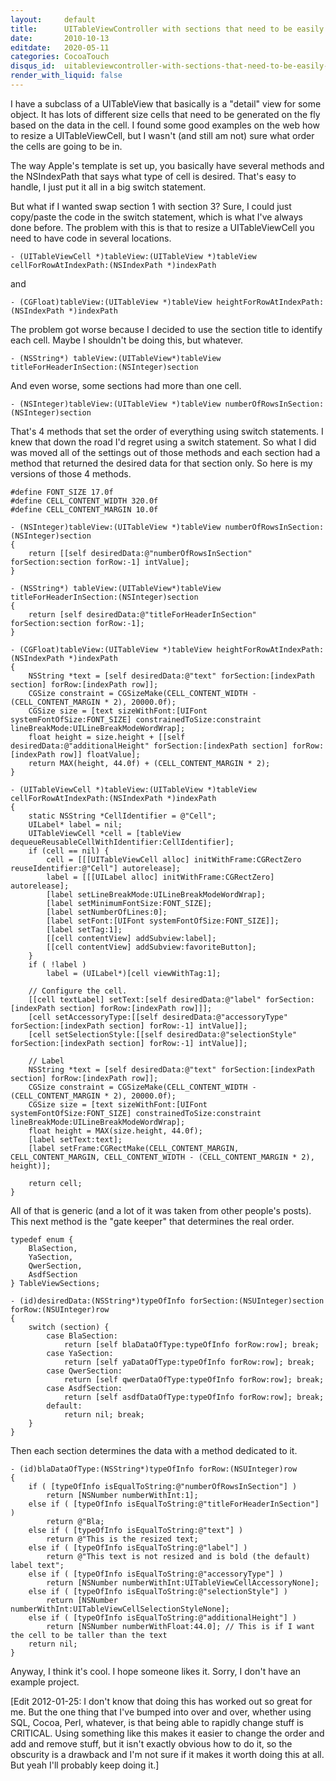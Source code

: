 ```yaml
---
layout:     default
title:      UITableViewController with sections that need to be easily moved (design stage)
date:       2010-10-13
editdate:   2020-05-11
categories: CocoaTouch
disqus_id:  uitableviewcontroller-with-sections-that-need-to-be-easily-moved-design-stage.html
render_with_liquid: false
---
```


I have a subclass of a UITableView that basically is a "detail" view for some object. It has lots of different size cells that need to be generated on the fly based on the data in the cell. I found some good examples on the web how to resize a UITableViewCell, but I wasn't (and still am not) sure what order the cells are going to be in.

The way Apple's template is set up, you basically have several methods and the NSIndexPath that says what type of cell is desired. That's easy to handle, I just put it all in a big switch statement.

But what if I wanted swap section 1 with section 3? Sure, I could just copy/paste the code in the switch statement, which is what I've always done before. The problem with this is that to resize a UITableViewCell you need to have code in several locations.

    - (UITableViewCell *)tableView:(UITableView *)tableView cellForRowAtIndexPath:(NSIndexPath *)indexPath

and

    - (CGFloat)tableView:(UITableView *)tableView heightForRowAtIndexPath:(NSIndexPath *)indexPath

The problem got worse because I decided to use the section title to identify each cell. Maybe I shouldn't be doing this, but whatever.

    - (NSString*) tableView:(UITableView*)tableView titleForHeaderInSection:(NSInteger)section

And even worse, some sections had more than one cell.

    - (NSInteger)tableView:(UITableView *)tableView numberOfRowsInSection:(NSInteger)section

That's 4 methods that set the order of everything using switch statements. I knew that down the road I'd regret using a switch statement. So what I did was moved all of the settings out of those methods and each section had a method that returned the desired data for that section only. So here is my versions of those 4 methods.

    #define FONT_SIZE 17.0f
    #define CELL_CONTENT_WIDTH 320.0f
    #define CELL_CONTENT_MARGIN 10.0f

    - (NSInteger)tableView:(UITableView *)tableView numberOfRowsInSection:(NSInteger)section
    {
        return [[self desiredData:@"numberOfRowsInSection" forSection:section forRow:-1] intValue];
    }

    - (NSString*) tableView:(UITableView*)tableView titleForHeaderInSection:(NSInteger)section
    {
        return [self desiredData:@"titleForHeaderInSection" forSection:section forRow:-1];
    }

    - (CGFloat)tableView:(UITableView *)tableView heightForRowAtIndexPath:(NSIndexPath *)indexPath
    {
        NSString *text = [self desiredData:@"text" forSection:[indexPath section] forRow:[indexPath row]];
        CGSize constraint = CGSizeMake(CELL_CONTENT_WIDTH - (CELL_CONTENT_MARGIN * 2), 20000.0f);
        CGSize size = [text sizeWithFont:[UIFont systemFontOfSize:FONT_SIZE] constrainedToSize:constraint lineBreakMode:UILineBreakModeWordWrap];
        float height = size.height + [[self desiredData:@"additionalHeight" forSection:[indexPath section] forRow:[indexPath row]] floatValue];
        return MAX(height, 44.0f) + (CELL_CONTENT_MARGIN * 2);
    }

    - (UITableViewCell *)tableView:(UITableView *)tableView cellForRowAtIndexPath:(NSIndexPath *)indexPath
    {
        static NSString *CellIdentifier = @"Cell";
        UILabel* label = nil;
        UITableViewCell *cell = [tableView dequeueReusableCellWithIdentifier:CellIdentifier];
        if (cell == nil) {
            cell = [[[UITableViewCell alloc] initWithFrame:CGRectZero reuseIdentifier:@"Cell"] autorelease];
            label = [[[UILabel alloc] initWithFrame:CGRectZero] autorelease];
            [label setLineBreakMode:UILineBreakModeWordWrap];
            [label setMinimumFontSize:FONT_SIZE];
            [label setNumberOfLines:0];
            [label setFont:[UIFont systemFontOfSize:FONT_SIZE]];
            [label setTag:1];
            [[cell contentView] addSubview:label];
            [[cell contentView] addSubview:favoriteButton];
        }
        if ( !label )
            label = (UILabel*)[cell viewWithTag:1];

        // Configure the cell.
        [[cell textLabel] setText:[self desiredData:@"label" forSection:[indexPath section] forRow:[indexPath row]]];
        [cell setAccessoryType:[[self desiredData:@"accessoryType" forSection:[indexPath section] forRow:-1] intValue]];
        [cell setSelectionStyle:[[self desiredData:@"selectionStyle" forSection:[indexPath section] forRow:-1] intValue]];

        // Label
        NSString *text = [self desiredData:@"text" forSection:[indexPath section] forRow:[indexPath row]];
        CGSize constraint = CGSizeMake(CELL_CONTENT_WIDTH - (CELL_CONTENT_MARGIN * 2), 20000.0f);
        CGSize size = [text sizeWithFont:[UIFont systemFontOfSize:FONT_SIZE] constrainedToSize:constraint lineBreakMode:UILineBreakModeWordWrap];
        float height = MAX(size.height, 44.0f);
        [label setText:text];
        [label setFrame:CGRectMake(CELL_CONTENT_MARGIN, CELL_CONTENT_MARGIN, CELL_CONTENT_WIDTH - (CELL_CONTENT_MARGIN * 2), height)];

        return cell;
    }

All of that is generic (and a lot of it was taken from other people's posts). This next method is the "gate keeper" that determines the real order.

    typedef enum {
        BlaSection,
        YaSection,
        QwerSection,
        AsdfSection
    } TableViewSections;

    - (id)desiredData:(NSString*)typeOfInfo forSection:(NSUInteger)section forRow:(NSUInteger)row
    {
        switch (section) {
            case BlaSection:
                return [self blaDataOfType:typeOfInfo forRow:row]; break;
            case YaSection:
                return [self yaDataOfType:typeOfInfo forRow:row]; break;
            case QwerSection:
                return [self qwerDataOfType:typeOfInfo forRow:row]; break;
            case AsdfSection:
                return [self asdfDataOfType:typeOfInfo forRow:row]; break;
            default:
                return nil; break;
        }
    }

Then each section determines the data with a method dedicated to it.

    - (id)blaDataOfType:(NSString*)typeOfInfo forRow:(NSUInteger)row
    {
        if ( [typeOfInfo isEqualToString:@"numberOfRowsInSection"] )
            return [NSNumber numberWithInt:1];
        else if ( [typeOfInfo isEqualToString:@"titleForHeaderInSection"] )
            return @"Bla;
        else if ( [typeOfInfo isEqualToString:@"text"] )
            return @"This is the resized text;
        else if ( [typeOfInfo isEqualToString:@"label"] )
            return @"This text is not resized and is bold (the default) label text";
        else if ( [typeOfInfo isEqualToString:@"accessoryType"] )
            return [NSNumber numberWithInt:UITableViewCellAccessoryNone];
        else if ( [typeOfInfo isEqualToString:@"selectionStyle"] )
            return [NSNumber numberWithInt:UITableViewCellSelectionStyleNone];
        else if ( [typeOfInfo isEqualToString:@"additionalHeight"] )
            return [NSNumber numberWithFloat:44.0]; // This is if I want the cell to be taller than the text
        return nil;
    }

Anyway, I think it's cool. I hope someone likes it. Sorry, I don't have an example project.

[Edit 2012-01-25: I don't know that doing this has worked out so great for me.  But the one thing that I've bumped into over and over, whether using SQL, Cocoa, Perl, whatever, is that being able to rapidly change stuff is CRITICAL. Using something like this makes it easier to change the order and add and remove stuff, but it isn't exactly obvious how to do it, so the obscurity is a drawback and I'm not sure if it makes it worth doing this at all. But yeah I'll probably keep doing it.]

